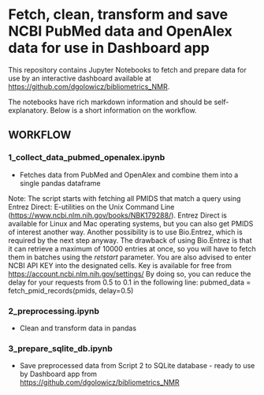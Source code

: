# Fetch, clean, transform and save NCBI PubMed data and OpenAlex data for use in Dashboard app

This repository contains Jupyter Notebooks to fetch and prepare data for use by an interactive dashboard available at https://github.com/dgolowicz/bibliometrics_NMR.

The notebooks have rich markdown information and should be self-explanatory. Below is a short information on the workflow. 

## WORKFLOW

### 1_collect_data_pubmed_openalex.ipynb

- Fetches data from PubMed and OpenAlex and combine them into a single pandas dataframe

Note: The script starts with fetching all PMIDS that match a query using Entrez Direct: E-utilities on the Unix Command Line (https://www.ncbi.nlm.nih.gov/books/NBK179288/).
Entrez Direct is available for Linux and Mac operating systems, but you can also get PMIDS of interest another way. Another possibility is to use Bio.Entrez, which is required by the next step anyway. The drawback of using Bio.Entrez is that it can retrieve a maximum of 10000 entries at once, so you will have to fetch them in batches using the *retstart* parameter.
You are also advised to enter NCBI API KEY into the designated cells. Key is available for free from https://account.ncbi.nlm.nih.gov/settings/
By doing so, you can reduce the delay for your requests from 0.5 to 0.1 in the following line: pubmed_data = fetch_pmid_records(pmids, delay=0.5)

### 2_preprocessing.ipynb

- Clean and transform data in pandas

### 3_prepare_sqlite_db.ipynb

- Save preprocessed data from Script 2 to SQLite database - ready to use by Dashboard app from https://github.com/dgolowicz/bibliometrics_NMR
